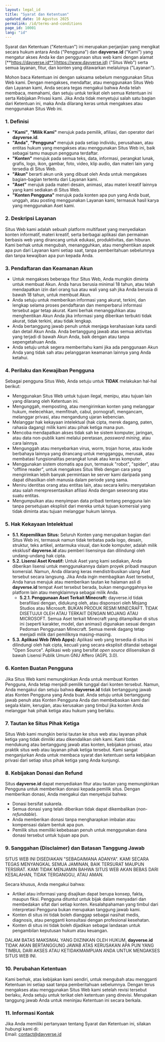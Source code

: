 ```yaml
---
layout: legal_id
title: "Syarat dan Ketentuan"
updated_date: 10 Agustus 2025
permalink: /id/terms-and-conditions
page_id: 10001
lang: "id"
---
```


Syarat dan Ketentuan ("Ketentuan") ini merupakan perjanjian yang mengikat secara hukum antara Anda ("Pengguna") dan **dayverse.id** ("Kami") yang mengatur akses Anda ke dan penggunaan situs web kami dengan alamat [**https://dayverse.id**](https://www.dayverse.id) ("Situs Web") serta semua layanan, fitur, dan konten yang ditawarkan melaluinya ("Layanan").

Mohon baca Ketentuan ini dengan saksama sebelum menggunakan Situs Web kami. Dengan mengakses, mendaftar, atau menggunakan Situs Web dan Layanan kami, Anda secara tegas mengakui bahwa Anda telah membaca, memahami, dan setuju untuk terikat oleh semua Ketentuan ini serta Kebijakan Privasi kami. Jika Anda tidak menyetujui salah satu bagian dari Ketentuan ini, maka Anda dilarang keras untuk mengakses atau menggunakan Situs Web ini.

### **1\. Definisi**

* **"Kami"**, **"Milik Kami"** merujuk pada pemilik, afiliasi, dan operator dari **dayverse.id**.  
* **"Anda"**, **"Pengguna"** merujuk pada setiap individu, perusahaan, atau entitas hukum yang mengakses atau menggunakan Situs Web ini, baik sebagai tamu maupun pengguna terdaftar.  
* **"Konten"** merujuk pada semua teks, data, informasi, perangkat lunak, grafis, logo, ikon, gambar, foto, video, klip audio, dan materi lain yang tersedia di Situs Web.  
* **"Akun"** berarti akun unik yang dibuat oleh Anda untuk mengakses bagian-bagian tertentu dari Layanan kami.  
* **"Aset"** merujuk pada materi desain, animasi, atau materi kreatif lainnya yang kami sediakan di Situs Web.  
* **"Konten Pengguna"** merujuk pada konten apa pun yang Anda buat, unggah, atau posting menggunakan Layanan kami, termasuk hasil karya yang menggunakan Aset kami.

### **2\. Deskripsi Layanan**

Situs Web kami adalah sebuah platform multifaset yang menyediakan konten informatif, materi kreatif, serta berbagai aplikasi dan permainan berbasis web yang dirancang untuk edukasi, produktivitas, dan hiburan. Kami berhak untuk mengubah, menangguhkan, atau menghentikan aspek apa pun dari Layanan kami setiap saat, tanpa pemberitahuan sebelumnya dan tanpa kewajiban apa pun kepada Anda.

### **3\. Pendaftaran dan Keamanan Akun**

* Untuk mengakses beberapa fitur Situs Web, Anda mungkin diminta untuk membuat Akun. Anda harus berusia minimal 18 tahun, atau telah mendapatkan izin dari orang tua atau wali yang sah jika Anda berusia di bawah 18 tahun, untuk membuat Akun.  
* Anda setuju untuk memberikan informasi yang akurat, terkini, dan lengkap selama proses pendaftaran dan memperbarui informasi tersebut agar tetap akurat. Kami berhak menangguhkan atau menghentikan Akun Anda jika informasi yang diberikan terbukti tidak akurat, tidak terkini, atau tidak lengkap.  
* Anda bertanggung jawab penuh untuk menjaga kerahasiaan kata sandi dan detail Akun Anda. Anda bertanggung jawab atas semua aktivitas yang terjadi di bawah Akun Anda, baik dengan atau tanpa sepengetahuan Anda.  
* Anda setuju untuk segera memberitahu kami jika ada penggunaan Akun Anda yang tidak sah atau pelanggaran keamanan lainnya yang Anda ketahui.

### **4\. Perilaku dan Kewajiban Pengguna**

Sebagai pengguna Situs Web, Anda setuju untuk **TIDAK** melakukan hal-hal berikut:

* Menggunakan Situs Web untuk tujuan ilegal, menipu, atau tujuan lain yang dilarang oleh Ketentuan ini.  
* Mengunggah, memposting, atau mengirimkan konten yang melanggar hukum, melecehkan, memfitnah, cabul, pornografi, mengancam, melanggar privasi, atau mengandung ujaran kebencian.  
* Melanggar hak kekayaan intelektual (hak cipta, merek dagang, paten, rahasia dagang) milik kami atau pihak ketiga mana pun.  
* Mencoba mendapatkan akses tidak sah ke sistem komputer, jaringan, atau data non-publik kami melalui peretasan, *password mining*, atau cara lainnya.  
* Mengunggah atau menyebarkan virus, worm, trojan horse, atau kode berbahaya lainnya yang dirancang untuk mengganggu, merusak, atau membatasi fungsionalitas perangkat lunak atau keras komputer.  
* Menggunakan sistem otomatis apa pun, termasuk "robot", "spider", atau "offline reader", untuk mengakses Situs Web dengan cara yang mengirimkan lebih banyak permintaan ke server kami daripada yang dapat dihasilkan oleh manusia dalam periode yang sama.  
* Meniru identitas orang atau entitas lain, atau secara keliru menyatakan atau salah merepresentasikan afiliasi Anda dengan seseorang atau suatu entitas.  
* Mengumpulkan atau menyimpan data pribadi tentang pengguna lain tanpa persetujuan eksplisit dari mereka untuk tujuan komersial yang tidak diminta atau tujuan melanggar hukum lainnya.

### **5\. Hak Kekayaan Intelektual**

* **5.1. Kepemilikan Situs:** Seluruh Konten yang merupakan bagian dari Situs Web ini, termasuk namun tidak terbatas pada logo, desain, struktur, teks artikel, antarmuka visual, dan kode komputer, adalah milik eksklusif **dayverse.id** atau pemberi lisensinya dan dilindungi oleh undang-undang hak cipta.  
* **5.2. Lisensi Aset Kreatif:** Untuk Aset yang kami sediakan, Anda diberikan lisensi untuk menggunakannya dalam proyek pribadi maupun komersial. Namun, Anda dilarang keras mendistribusikan ulang Aset tersebut secara langsung. Jika Anda ingin membagikan Aset tersebut, Anda harus merujuk atau memberikan tautan ke halaman asli di **dayverse.id** tempat Aset tersebut berada, bukan mengunggahnya ke platform lain atau mengklaimnya sebagai milik Anda.  
  * **5.2.1. Penggunaan Aset Terkait Minecraft:** dayverse.id tidak berafiliasi dengan, didukung oleh, atau disponsori oleh Mojang Studios atau Microsoft. BUKAN PRODUK RESMI MINECRAFT. TIDAK DISETUJUI OLEH ATAU TERKAIT DENGAN MOJANG ATAU MICROSOFT. Semua Aset terkait Minecraft yang ditampilkan di situs ini (seperti karakter, model, dan animasi) digunakan sesuai dengan Pedoman Penggunaan Minecraft. Semua merek dagang tetap menjadi milik dari pemiliknya masing-masing.  
* **5.3. Aplikasi Web (Web Apps):** Aplikasi web yang tersedia di situs ini dilindungi oleh hak cipta, kecuali yang secara eksplisit ditandai sebagai "Open Source". Aplikasi web yang bersifat *open source* dilisensikan di bawah Lisensi Publik Umum GNU Affero (AGPL 3.0).

### **6\. Konten Buatan Pengguna**

Jika Situs Web kami memungkinkan Anda untuk membuat Konten Pengguna, Anda tetap menjadi pemilik tunggal dari konten tersebut. Namun, Anda mengakui dan setuju bahwa **dayverse.id** tidak bertanggung jawab atas Konten Pengguna yang Anda buat. Anda setuju untuk bertanggung jawab penuh atas Konten Pengguna Anda dan membebaskan kami dari segala klaim, kerugian, atau kerusakan yang timbul jika konten Anda melanggar hak pihak ketiga atau hukum yang berlaku.

### **7\. Tautan ke Situs Pihak Ketiga**

Situs Web kami mungkin berisi tautan ke situs web atau layanan pihak ketiga yang tidak dimiliki atau dikendalikan oleh kami. Kami tidak mendukung atau bertanggung jawab atas konten, kebijakan privasi, atau praktik situs web atau layanan pihak ketiga tersebut. Kami sangat menganjurkan Anda untuk membaca syarat dan ketentuan serta kebijakan privasi dari setiap situs pihak ketiga yang Anda kunjungi.

### **8\. Kebijakan Donasi dan Refund**

Situs **dayverse.id** dapat menyediakan fitur atau tautan yang memungkinkan Pengguna untuk memberikan donasi kepada pemilik situs. Dengan memberikan donasi, Anda mengakui dan menyetujui bahwa:

* Donasi bersifat sukarela.  
* Semua donasi yang telah diberikan tidak dapat dikembalikan (*non-refundable*).  
* Anda memberikan donasi tanpa mengharapkan imbalan atau kompensasi dalam bentuk apa pun.  
* Pemilik situs memiliki kebebasan penuh untuk menggunakan dana donasi tersebut untuk tujuan apa pun.

### **9\. Sanggahan (Disclaimer) dan Batasan Tanggung Jawab**

SITUS WEB INI DISEDIAKAN "SEBAGAIMANA ADANYA". KAMI SECARA TEGAS MENYANGKAL SEMUA JAMINAN, BAIK TERSURAT MAUPUN TERSIRAT. KAMI TIDAK MENJAMIN BAHWA SITUS WEB AKAN BEBAS DARI KESALAHAN, TIDAK TERGANGGU, ATAU AMAN.

Secara khusus, Anda mengakui bahwa:

* Artikel atau informasi yang disajikan dapat berupa konsep, fakta, maupun fiksi. Pengguna dituntut untuk bijak dalam menyadari dan membedakan sifat dari setiap konten. Kesalahpahaman yang timbul dari interpretasi Pengguna bukan merupakan tanggung jawab kami.  
* Konten di situs ini tidak boleh dianggap sebagai nasihat medis, diagnosis, atau pengganti konsultasi dengan profesional kesehatan.  
* Konten di situs ini tidak boleh dijadikan sebagai landasan untuk pengambilan keputusan hukum atau keuangan.

DALAM BATAS MAKSIMAL YANG DIIZINKAN OLEH HUKUM, **dayverse.id** TIDAK AKAN BERTANGGUNG JAWAB ATAS KERUSAKAN APA PUN YANG TIMBUL DARI AKSES ATAU KETIDAKMAMPUAN ANDA UNTUK MENGAKSES SITUS WEB INI.

### **10\. Perubahan Ketentuan**

Kami berhak, atas kebijakan kami sendiri, untuk mengubah atau mengganti Ketentuan ini setiap saat tanpa pemberitahuan sebelumnya. Dengan terus mengakses atau menggunakan Situs Web kami setelah revisi tersebut berlaku, Anda setuju untuk terikat oleh ketentuan yang direvisi. Merupakan tanggung jawab Anda untuk meninjau Ketentuan ini secara berkala.

### **11\. Informasi Kontak**

Jika Anda memiliki pertanyaan tentang Syarat dan Ketentuan ini, silakan hubungi kami di:  
Email: contact@dayverse.id  